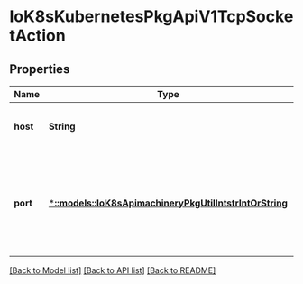 # IoK8sKubernetesPkgApiV1TcpSocketAction

## Properties
Name | Type | Description | Notes
------------ | ------------- | ------------- | -------------
**host** | **String** | Optional: Host name to connect to, defaults to the pod IP. | [optional] [default to null]
**port** | [***::models::IoK8sApimachineryPkgUtilIntstrIntOrString**](io.k8s.apimachinery.pkg.util.intstr.IntOrString.md) | Number or name of the port to access on the container. Number must be in the range 1 to 65535. Name must be an IANA_SVC_NAME. | [default to null]

[[Back to Model list]](../README.md#documentation-for-models) [[Back to API list]](../README.md#documentation-for-api-endpoints) [[Back to README]](../README.md)


